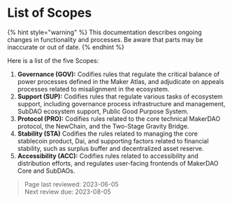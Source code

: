 # List of Scopes

{% hint style="warning" %} This documentation describes ongoing changes in functionality and processes. Be aware that parts may be inaccurate or out of date. {% endhint %}

Here is a list of the five Scopes:

1. **Governance (GOV):** Codifies rules that regulate the critical balance of power processes defined in the Maker Atlas, and adjudicate on appeals processes related to misalignment in the ecosystem.
2. **Support (SUP):** Codifies rules that regulate various tasks of ecosystem support, including governance process infrastructure and management, SubDAO ecosystem support, Public Good Purpose System.
3. **Protocol (PRO):** Codifies rules related to the core technical MakerDAO protocol, the NewChain, and the Two-Stage Gravity Bridge.
4. **Stability (STA)** Codifies the rules related to managing the core stablecoin product, Dai, and supporting factors related to financial stability, such as surplus buffer and decentralized asset reserve.
5. **Accessibility (ACC):** Codifies rules related to accessibility and distribution efforts, and regulates user-facing frontends of MakerDAO Core and SubDAOs.

>Page last reviewed: 2023-06-05    
>Next review due: 2023-08-05
